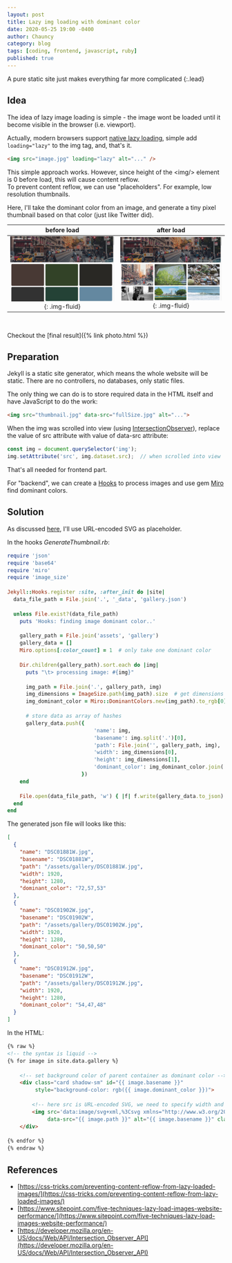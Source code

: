 ```yaml
---
layout: post
title: Lazy img loading with dominant color
date: 2020-05-25 19:00 -0400
author: Chauncy
category: blog
tags: [coding, frontend, javascript, ruby]
published: true
---
```


A pure static site just makes everything far more complicated
{:.lead}


## Idea

The idea of lazy image loading is simple - the image wont be loaded until it become visible in the browser (i.e. viewport).

Actually, modern browsers support [native lazy loading](https://developer.mozilla.org/en-US/docs/Web/Performance/Lazy_loading), simple add `loading="lazy"` to the img tag, and, that's it.
```html
<img src="image.jpg" loading="lazy" alt="..." />
```

This simple approach works. However, since height of the \<img/> element is 0 before load, this will cause content reflow.  
To prevent content reflow, we can use "placeholders". For example, low resolution thumbnails.  

Here, I'll take the dominant color from an image, and generate a tiny pixel thumbnail based on that color (just like Twitter did). 

|before load|after load|
|:---:|:---:|
|![before](/assets/img/dominant_color_pre.jpg){: .img-fluid}|![after](/assets/img/dominant_color_post.jpg){: .img-fluid}|

<br>

Checkout the [final result]({% link photo.html %})


## Preparation

Jekyll is a static site generator, which means the whole website will be static. There are no controllers, no databases, only static files.

The only thing we can do is to store required data in the HTML itself and have JavaScript to do the work:  
```html
<img src="thumbnail.jpg" data-src="fullSize.jpg" alt="...">
```
When the img was scrolled into view (using [IntersectionObserver](https://developer.mozilla.org/en-US/docs/Web/API/Intersection_Observer_API)), replace the value of src attribute with value of data-src attribute:
```javascript
const img = document.querySelector('img');
img.setAttribute('src', img.dataset.src);  // when scrolled into view
```

That's all needed for frontend part. 

For "backend", we can create a [Hooks](https://jekyllrb.com/docs/plugins/hooks/) to process images and use gem [Miro](https://github.com/jonbuda/miro) find dominant colors.


## Solution
As discussed [here](https://css-tricks.com/preventing-content-reflow-from-lazy-loaded-images/), I'll use URL-encoded SVG as placeholder.

In the hooks _GenerateThumbnail.rb_:
```ruby
require 'json'
require 'base64'
require 'miro'
require 'image_size'

Jekyll::Hooks.register :site, :after_init do |site|
  data_file_path = File.join('.', '_data', 'gallery.json')

  unless File.exist?(data_file_path)
    puts 'Hooks: finding image dominant color..'

    gallery_path = File.join('assets', 'gallery')
    gallery_data = []
    Miro.options[:color_count] = 1  # only take one dominant color

    Dir.children(gallery_path).sort.each do |img|
      puts "\t> processing image: #{img}"

      img_path = File.join('.', gallery_path, img)
      img_dimensions = ImageSize.path(img_path).size  # get dimensions of image
      img_dominant_color = Miro::DominantColors.new(img_path).to_rgb[0]  # get dominant color of image

      # store data as array of hashes
      gallery_data.push({
                            'name': img,
                            'basename': img.split('.')[0],
                            'path': File.join('', gallery_path, img),
                            'width': img_dimensions[0],
                            'height': img_dimensions[1],
                            'dominant_color': img_dominant_color.join(','),
                        })
    end

    File.open(data_file_path, 'w') { |f| f.write(gallery_data.to_json) }  # save as json
  end
end
```

The generated json file will looks like this:
```json
[
  {
    "name": "DSC01881W.jpg",
    "basename": "DSC01881W",
    "path": "/assets/gallery/DSC01881W.jpg",
    "width": 1920,
    "height": 1280,
    "dominant_color": "72,57,53"
  },
  {
    "name": "DSC01902W.jpg",
    "basename": "DSC01902W",
    "path": "/assets/gallery/DSC01902W.jpg",
    "width": 1920,
    "height": 1280,
    "dominant_color": "50,50,50"
  },
  {
    "name": "DSC01912W.jpg",
    "basename": "DSC01912W",
    "path": "/assets/gallery/DSC01912W.jpg",
    "width": 1920,
    "height": 1280,
    "dominant_color": "54,47,48"
  }
]
```

In the HTML:
```html
{% raw %}
<!-- the syntax is liquid -->
{% for image in site.data.gallery %}

    <!-- set background color of parent container as dominant color -->
    <div class="card shadow-sm" id="{{ image.basename }}"
         style="background-color: rgb({{ image.dominant_color }})">  
        
        <!-- here src is URL-encoded SVG, we need to specify width and height of svg -->
        <img src='data:image/svg+xml,%3Csvg xmlns="http://www.w3.org/2000/svg" viewBox="0 0 {{ image.width }} {{ image.height }}"%3E%3C/svg%3E'
             data-src="{{ image.path }}" alt="{{ image.basename }}" class="card-img">
    </div>

{% endfor %}
{% endraw %}
```


## References
- [https://css-tricks.com/preventing-content-reflow-from-lazy-loaded-images/](https://css-tricks.com/preventing-content-reflow-from-lazy-loaded-images/)
- [https://www.sitepoint.com/five-techniques-lazy-load-images-website-performance/](https://www.sitepoint.com/five-techniques-lazy-load-images-website-performance/)
- [https://developer.mozilla.org/en-US/docs/Web/API/Intersection_Observer_API](https://developer.mozilla.org/en-US/docs/Web/API/Intersection_Observer_API)